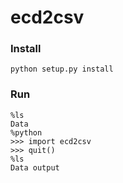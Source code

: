 # ecd2csv

### Install
```shell
python setup.py install
```

### Run
```shell
%ls
Data 
%python
>>> import ecd2csv
>>> quit()
%ls
Data output
```
